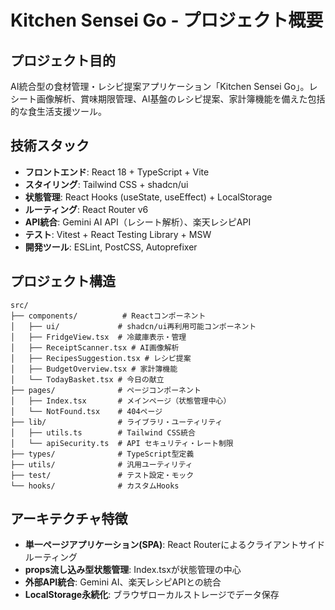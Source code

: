 # Kitchen Sensei Go - プロジェクト概要

## プロジェクト目的
AI統合型の食材管理・レシピ提案アプリケーション「Kitchen Sensei Go」。レシート画像解析、賞味期限管理、AI基盤のレシピ提案、家計簿機能を備えた包括的な食生活支援ツール。

## 技術スタック
- **フロントエンド**: React 18 + TypeScript + Vite
- **スタイリング**: Tailwind CSS + shadcn/ui
- **状態管理**: React Hooks (useState, useEffect) + LocalStorage
- **ルーティング**: React Router v6
- **API統合**: Gemini AI API（レシート解析）、楽天レシピAPI
- **テスト**: Vitest + React Testing Library + MSW
- **開発ツール**: ESLint, PostCSS, Autoprefixer

## プロジェクト構造
```
src/
├── components/          # Reactコンポーネント
│   ├── ui/             # shadcn/ui再利用可能コンポーネント
│   ├── FridgeView.tsx  # 冷蔵庫表示・管理
│   ├── ReceiptScanner.tsx # AI画像解析
│   ├── RecipesSuggestion.tsx # レシピ提案
│   ├── BudgetOverview.tsx # 家計簿機能
│   └── TodayBasket.tsx # 今日の献立
├── pages/              # ページコンポーネント
│   ├── Index.tsx       # メインページ（状態管理中心）
│   └── NotFound.tsx    # 404ページ
├── lib/                # ライブラリ・ユーティリティ
│   ├── utils.ts        # Tailwind CSS統合
│   └── apiSecurity.ts  # API セキュリティ・レート制限
├── types/              # TypeScript型定義
├── utils/              # 汎用ユーティリティ
├── test/               # テスト設定・モック
└── hooks/              # カスタムHooks
```

## アーキテクチャ特徴
- **単一ページアプリケーション(SPA)**: React Routerによるクライアントサイドルーティング
- **props流し込み型状態管理**: Index.tsxが状態管理の中心
- **外部API統合**: Gemini AI、楽天レシピAPIとの統合
- **LocalStorage永続化**: ブラウザローカルストレージでデータ保存